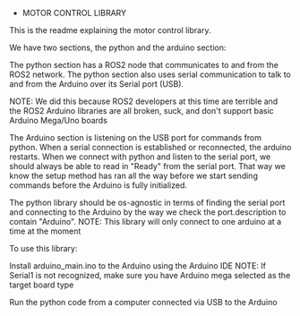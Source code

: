 * MOTOR CONTROL LIBRARY
  
This is the readme explaining the motor control library.


We have two sections, the python and the arduino section:

The python section has a ROS2 node that communicates to and from the ROS2 network.
The python section also uses serial communication to talk to and from the Arduino
over its Serial port (USB).

NOTE: We did this because ROS2 developers at this time are terrible and the ROS2 
    Arduino libraries are all broken, suck, and don't support basic Arduino Mega/Uno boards

The Arduino section is listening on the USB port for commands from python.
When a serial connection is established or reconnected, the arduino restarts.
When we connect with python and listen to the serial port, we should always be able to 
read in "Ready" from the serial port. That way we know the setup method has ran all the
way before we start sending commands before the Arduino is fully initialized.

The python library should be os-agnostic in terms of finding the serial port and connecting
to the Arduino by the way we check the port.description to contain "Arduino". 
NOTE: This library will only connect to one arduino at a time at the moment


To use this library:

Install arduino_main.ino to the Arduino using the Arduino IDE
NOTE: If Serial1 is not recognized, make sure you have Arduino mega selected as the target board type

Run the python code from a computer connected via USB to the Arduino

